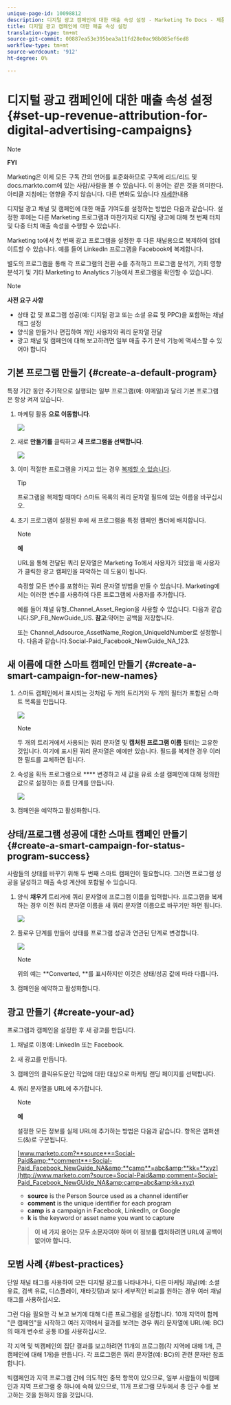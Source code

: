 ```yaml
---
unique-page-id: 10098812
description: 디지털 광고 캠페인에 대한 매출 속성 설정 - Marketing To Docs - 제품 설명서
title: 디지털 광고 캠페인에 대한 매출 속성 설정
translation-type: tm+mt
source-git-commit: 00887ea53e395bea3a11fd28e0ac98b085ef6ed8
workflow-type: tm+mt
source-wordcount: '912'
ht-degree: 0%

---
```



# 디지털 광고 캠페인에 대한 매출 속성 설정 {#set-up-revenue-attribution-for-digital-advertising-campaigns}

>[!NOTE]
>
>**FYI**
>
>Marketing은 이제 모든 구독 간의 언어를 표준화하므로 구독에 리드/리드 및 docs.markto.com에 있는 사람/사람을 볼 수 있습니다. 이 용어는 같은 것을 의미한다.아티클 지침에는 영향을 주지 않습니다. 다른 변화도 있습니다 [자세한](http://docs.marketo.com/display/DOCS/Updates+to+Marketo+Terminology)내용

디지털 광고 채널 및 캠페인에 대한 매출 기여도를 설정하는 방법은 다음과 같습니다. 설정한 후에는 다른 Marketing 프로그램과 마찬가지로 디지털 광고에 대해 첫 번째 터치 및 다중 터치 매출 속성을 수행할 수 있습니다.

Marketing to에서 첫 번째 광고 프로그램을 설정한 후 다른 채널용으로 복제하여 업데이트할 수 있습니다. 예를 들어 LinkedIn 프로그램을 Facebook에 복제합니다.

별도의 프로그램을 통해 각 프로그램의 전환 수를 추적하고 프로그램 분석기, 기회 영향 분석기 및 기타 Marketing to Analytics 기능에서 프로그램을 확인할 수 있습니다.

>[!NOTE]
>
>**사전 요구 사항**
>
>* 상태 값 및 프로그램 성공(예: 디지털 광고 또는 소셜 유료 및 PPC)을 포함하는 채널 태그 설정
>* 양식을 만들거나 편집하여 개인 사용자와 쿼리 문자열 전달
>* 광고 채널 및 캠페인에 대해 보고하려면 일부 매출 주기 분석 기능에 액세스할 수 있어야 합니다

>



## 기본 프로그램 만들기 {#create-a-default-program}

특정 기간 동안 주기적으로 실행되는 일부 프로그램(예: 이메일)과 달리 기본 프로그램은 항상 켜져 있습니다.

1. 마케팅 활동 **으로 이동합니다**.

   ![](assets/login-marketing-activities-5.png)

1. 새로 **만들기를** 클릭하고 **새 프로그램을 선택합니다**.

   ![](assets/image2016-3-14-15-52-0.png)

1. 이미 적절한 프로그램을 가지고 있는 경우 [복제할 수 있습니다](../../../../product-docs/core-marketo-concepts/programs/working-with-programs/clone-a-program.md).

   >[!TIP]
   >
   >프로그램을 복제할 때마다 스마트 목록의 쿼리 문자열 필드에 있는 이름을 바꾸십시오.

1. 초기 프로그램이 설정된 후에 새 프로그램을 특정 캠페인 폴더에 배치합니다.

   >[!NOTE]
   >
   >**예**
   >
   >
   >URL을 통해 전달된 쿼리 문자열은 Marketing To에서 사용자가 되었을 때 사용자가 클릭한 광고 캠페인을 파악하는 데 도움이 됩니다.
   >
   >
   >측정할 모든 변수를 포함하는 쿼리 문자열 방법을 만들 수 있습니다. Marketing에서는 이러한 변수를 사용하여 다른 프로그램에 사용자를 추가합니다.
   >
   >
   >예를 들어 채널 유형_Channel_Asset_Region을 사용할 수 있습니다. 다음과 같습니다.SP_FB_NewGuide_US. **참고**:약어는 공백을 저장합니다.
   >
   >
   >또는 Channel_Adsource_AssetName_Region_UniqueIdNumber로 설정합니다. 다음과 같습니다.Social-Paid_Facebook_NewGuide_NA_123.

## 새 이름에 대한 스마트 캠페인 만들기 {#create-a-smart-campaign-for-new-names}

1. 스마트 캠페인에서 표시되는 것처럼 두 개의 트리거와 두 개의 필터가 포함된 스마트 목록을 만듭니다.

   ![](assets/image2016-3-23-13-3a59-3a24.png)

   >[!NOTE]
   >
   >두 개의 트리거에서 사용되는 쿼리 문자열 및 **캡처된 프로그램 이름** 필터는 고유한 것입니다. 여기에 표시된 쿼리 문자열은 예에만 있습니다. 필드를 복제한 경우 이러한 필드를 교체하면 됩니다.

1. 속성을 획득 프로그램으로 **** 변경하고 새 값을 유료 소셜 캠페인에 대해 정의한 값으로 설정하는 흐름 단계를 만듭니다.

   ![](assets/image2016-3-14-14-3a58-3a6.png)

1. 캠페인을 예약하고 활성화합니다.

## 상태/프로그램 성공에 대한 스마트 캠페인 만들기 {#create-a-smart-campaign-for-status-program-success}

사람들의 상태를 바꾸기 위해 두 번째 스마트 캠페인이 필요합니다. 그러면 프로그램 성공을 달성하고 매출 속성 계산에 포함될 수 있습니다.

1. 양식 **채우기** 트리거에 쿼리 문자열에 프로그램 이름을 입력합니다. 프로그램을 복제하는 경우 이전 쿼리 문자열 이름을 새 쿼리 문자열 이름으로 바꾸기만 하면 됩니다.

   ![](assets/image2016-3-23-14-3a7-3a20.png)

1. 플로우 단계를 만들어 상태를 프로그램 성공과 연관된 단계로 변경합니다.

   ![](assets/image2016-3-14-15-3a9-3a29.png)

   >[!NOTE]
   >
   >위의 예는 **Converted, **를 표시하지만 이것은 상태/성공 값에 따라 다릅니다.

1. 캠페인을 예약하고 활성화합니다.

## 광고 만들기 {#create-your-ad}

프로그램과 캠페인을 설정한 후 새 광고를 만듭니다.

1. 채널로 이동예: LinkedIn 또는 Facebook.
1. 새 광고를 만듭니다.
1. 캠페인의 클릭유도문안 작업에 대한 대상으로 마케팅 랜딩 페이지를 선택합니다.
1. 쿼리 문자열을 URL에 추가합니다.

   >[!NOTE]
   >
   >**예**
   >
   >
   >설정한 모든 정보를 실제 URL에 추가하는 방법은 다음과 같습니다. 항목은 앰퍼샌드(&amp;)로 구분됩니다.
   >
   >
   >[www.marketo.com?**source**=Social-Paid&amp;**comment**=Social-Paid_Facebook_NewGuide_NA&amp;**camp**=abc&amp;**kk=**xyz](http://www.marketo.com?source=Social-Paid&amp;comment=Social-Paid_Facebook_NewGUide_NA&amp;camp=abc&amp;kk+xyz)
   >
   >    
   >    
   >    * **source** is the Person Source used as a channel identifier
   >    * **comment** is the unique identifier for each program
   >    * **camp** is a campaign in Facebook, LinkedIn, or Google
   >    * **k** is the keyword or asset name you want to capture

   >    
   >    
   >**이 네 가지 용어는 모두 소문자여야 하며 이 정보를 캡처하려면 URL에 공백이 없어야 합니다.**

## 모범 사례 {#best-practices}

단일 채널 태그를 사용하여 모든 디지털 광고를 나타내거나, 다른 마케팅 채널(예: 소셜 유료, 검색 유료, 디스플레이, 재타깃팅)과 보다 세부적인 비교를 원하는 경우 여러 채널 태그를 사용하십시오.

그런 다음 필요한 각 보고 보기에 대해 다른 프로그램을 설정합니다. 10개 지역이 함께 &quot;큰 캠페인&quot;을 시작하고 여러 지역에서 결과를 보려는 경우 쿼리 문자열에 URL(예: BC)의 매개 변수로 공통 ID를 사용하십시오.

각 지역 및 빅캠페인의 집단 결과를 보고하려면 11개의 프로그램(각 지역에 대해 1개, 큰 캠페인에 대해 1개)을 만듭니다. 각 프로그램은 쿼리 문자열(예: BC)의 관련 문자만 참조합니다.

빅캠페인과 지역 프로그램 간에 의도적인 중복 항목이 있으므로, 일부 사람들이 빅캠페인과 지역 프로그램 중 하나에 속해 있으므로, 11개 프로그램 모두에서 총 인구 수를 보고하는 것을 원하지 않을 것입니다.
